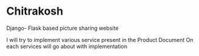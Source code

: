 # Chitrakosh
Django- Flask based picture sharing website

I will try to implement various service present in the Product Document 
On each services will go about with implementation

